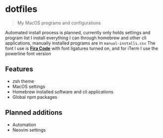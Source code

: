 # dotfiles
>My MacOS programs and configurations

Automated install process is planned, currently only holds settings and program list
I install everything I can through homebrew and other cli applications, manually installed programs are in `manual-installs.csv`
The font I use is [**Fira Code**](https://github.com/tonsky/FiraCode) with font ligatures turned on, and for iTerm I use the powerline font version

## Features
  - zsh theme
  - MacOS settings
  - Homebrew installed software and cli applications
  - Global npm packages

## Planned additions
  - Automation
  - Neovim settings
